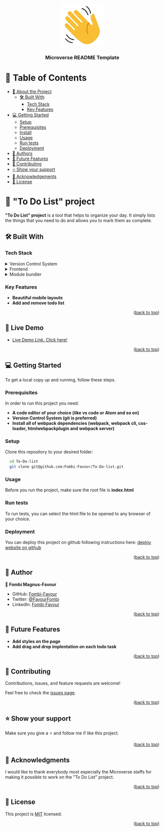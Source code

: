 <a name="readme-top"></a>
  
<div align="center">
 
  <img src="wave.png" alt="logo" width="140"  height="auto" />
  <br/>

  <h3><b>Microverse README Template</b></h3>

</div>

# 📗 Table of Contents

- [📖 About the Project](#about-project)
  - [🛠 Built With](#built-with)
    - [Tech Stack](#tech-stack)
    - [Key Features](#key-features)
- [💻 Getting Started](#getting-started)
  - [Setup](#setup)
  - [Prerequisites](#prerequisites)
  - [Install](#install)
  - [Usage](#usage)
  - [Run tests](#run-tests)
  - [Deployment](#deployment)
- [👥 Authors](#authors)
- [🔭 Future Features](#future-features)
- [🤝 Contributing](#contributing)
- [⭐️ Show your support](#support)
- [🙏 Acknowledgements](#acknowledgements)
- [📝 License](#license)


# 📖 "To Do List" project <a name="about-project"></a>

**"To Do List" project**  is a tool that helps to organize your day. It simply lists the things that you need to do and allows you to mark them as complete.

## 🛠 Built With <a name="built-with"></a>

### Tech Stack <a name="tech-stack"></a>

<details>
  <summary>Version Control System</summary>
  <ul>
    <li><a href="https://git-scm.com/">Git</a></li>
  </ul>
</details>

<details>
  <summary>Frontend</summary>
  <ul>
    <li><a href="https://www.w3.org/html/">HTML</a></li>
    <li><a href="https://www.w3schools.com/css/">CSS</a></li>
    <li><a href="https://www.javascript.com/">JavaScript</a></li>
  </ul>
</details>

<details>
  <summary>Module bundler</summary>
  <ul>
    <li><a href="https://webpack.js.org/">Webpack</a></li>
  </ul>
</details>


### Key Features <a name="key-features"></a>

- **Beautiful mobile layouts**
- **Add and remove todo list**

<p align="right">(<a href="#readme-top">back to top</a>)</p>

## 🚀 Live Demo <a name="live-demo"></a>

- [Live Demo Link. Click here!](https://fombi-favour.github.io/To-Do-list/dist)

<p align="right">(<a href="#readme-top">back to top</a>)</p>


## 💻 Getting Started <a name="getting-started"></a>

To get a local copy up and running, follow these steps.

### Prerequisites

In order to run this project you need:


- **A code editor of your choice (like vs code or Atom and so on)**
 - **Version Control System (git is preferred)**
 - **Install all of webpack dependencies (webpack, webpack cli, css-loader, htmlwebpackplugin and webpack server)**
 

### Setup

Clone this repository to your desired folder:

```sh
  cd To-Do-list
  git clone git@github.com:Fombi-Favour/To-Do-list.git
```

### Usage

Before you run the project, make sure the root file is **index.html**

### Run tests

To run tests, you can select the html file to be opened to any browser of your choice.


### Deployment

You can deploy this project on github following instructions here:
[deploy website on github](https://docs.github.com/en/pages/getting-started-with-github-pages/creating-a-github-pages-site)

<p align="right">(<a href="#readme-top">back to top</a>)</p>


## 👥 Author <a name="authors"></a>

👤 **Fombi Magnus-Favour**

- GitHub: [Fombi-Favour](https://github.com/Fombi-Favour)
- Twitter: [@FavourFombi](https://twitter.com/FavourFombi)
- LinkedIn: [Fombi Favour](https://www.linkedin.com/in/fombi-favour/)

<p align="right">(<a href="#readme-top">back to top</a>)</p>

## 🔭 Future Features <a name="future-features"></a>

-  **Add styles on the page**
-  **Add drag and drop implentation on each todo task**

<p align="right">(<a href="#readme-top">back to top</a>)</p>

## 🤝 Contributing <a name="contributing"></a>

Contributions, issues, and feature requests are welcome!

Feel free to check the [issues page](https://github.com/Fombi-Favour/To-Do-list/issues).

<p align="right">(<a href="#readme-top">back to top</a>)</p>


## ⭐️ Show your support <a name="support"></a>

Make sure you give a ⭐ and follow me if like this project.

<p align="right">(<a href="#readme-top">back to top</a>)</p>


## 🙏 Acknowledgments <a name="acknowledgements"></a>


  I would like to thank everybody most especially the Microverse staffs for making it possible to work on the "To Do List" project.

<p align="right">(<a href="#readme-top">back to top</a>)</p>


## 📝 License <a name="license"></a>

This project is [MIT](./MIT.md) licensed.

<p align="right">(<a href="#readme-top">back to top</a>)</p>